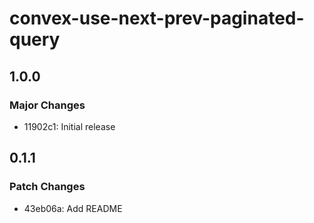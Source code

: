 # convex-use-next-prev-paginated-query

## 1.0.0

### Major Changes

- 11902c1: Initial release

## 0.1.1

### Patch Changes

- 43eb06a: Add README
